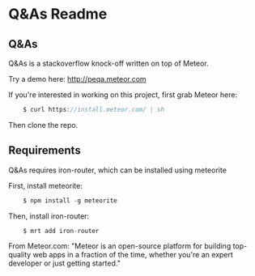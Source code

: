 # Q&As Readme


## Q&As
Q&As is a stackoverflow knock-off written on top of Meteor.

Try a demo here: http://peqa.meteor.com

If you're interested in working on this project, first grab Meteor here:

```javascript
	$ curl https://install.meteor.com/ | sh
```

Then clone the repo.

## Requirements
Q&As requires iron-router, which can be installed using meteorite

First, install meteorite:
```javascript
	$ npm install -g meteorite
```

Then, install iron-router:
```javascript
	$ mrt add iron-router
```

From Meteor.com: "Meteor is an open-source platform for building top-quality web apps in a fraction of the time, whether you're an expert developer or just getting started."